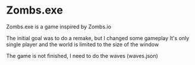 # Zombs.exe

Zombs.exe is a game inspired by Zombs.io

The initial goal was to do a remake, but I changed some gameplay
It's only single player and the world is limited to the size of the window

The game is not finished, I need to do the waves (waves.json)